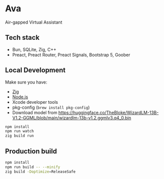 # Ava

Air-gapped Virtual Assistant

## Tech stack

- Bun, SQLite, Zig, C++
- Preact, Preact Router, Preact Signals, Bootstrap 5, Goober

## Local Development

Make sure you have:

- [Zig](https://ziglang.org/download/)
- [Node.js](https://nodejs.org/)
- Xcode developer tools
- pkg-config (`brew install pkg-config`)
- Download model from https://huggingface.co/TheBloke/WizardLM-13B-V1.2-GGML/blob/main/wizardlm-13b-v1.2.ggmlv3.q4_0.bin

```bash
npm install
npm run watch
zig build run
```

## Production build

```bash
npm install
npm run build -- --minify
zig build -Doptimize=ReleaseSafe
```
